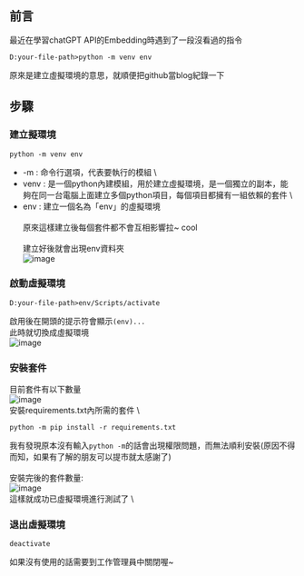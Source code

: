 ## 前言
  最近在學習chatGPT API的Embedding時遇到了一段沒看過的指令
  ```
  D:your-file-path>python -m venv env
  ```
  原來是建立虛擬環境的意思，就順便把github當blog紀錄一下

## 步驟

### 建立擬環境
  ```
  python -m venv env
  ```
  - -m : 命令行選項，代表要執行的模組 \
  - venv : 是一個python內建模組，用於建立虛擬環境，是一個獨立的副本，能夠在同一台電腦上面建立多個python項目，每個項目都擁有一組依賴的套件  \
  - env : 建立一個名為「env」的虛擬環境 \
  \
  原來這樣建立後每個套件都不會互相影響拉~ cool \
  \
  建立好後就會出現env資料夾 \
  ![image](https://user-images.githubusercontent.com/84761318/219600906-24961f87-6ba3-44a7-b4d2-365d1d4aef69.png) 

### 啟動虛擬環境
  ```
  D:your-file-path>env/Scripts/activate
  ```
  啟用後在開頭的提示符會顯示`(env)...` \
  此時就切換成虛擬環境 \
  ![image](https://user-images.githubusercontent.com/84761318/219605440-7c820abf-fb5e-4dcb-9b47-3da4f6c34da1.png) 
  
### 安裝套件
  目前套件有以下數量 \
  ![image](https://user-images.githubusercontent.com/84761318/219827241-6d224d45-98d1-4029-aa74-9ec32b8cb5aa.png) \
  安裝requirements.txt內所需的套件 \
  ```
  python -m pip install -r requirements.txt
  ```  
  我有發現原本沒有輸入`python -m`的話會出現權限問題，而無法順利安裝(原因不得而知，如果有了解的朋友可以提市就太感謝了) \
  \
  安裝完後的套件數量: \
  ![image](https://user-images.githubusercontent.com/84761318/219828655-e09367f3-7912-4cf8-a5dd-3866ea10183f.png) \
  這樣就成功已虛擬環境進行測試了 \
### 退出虛擬環境
  ```
  deactivate
  ```
  如果沒有使用的話需要到工作管理員中關閉喔~
